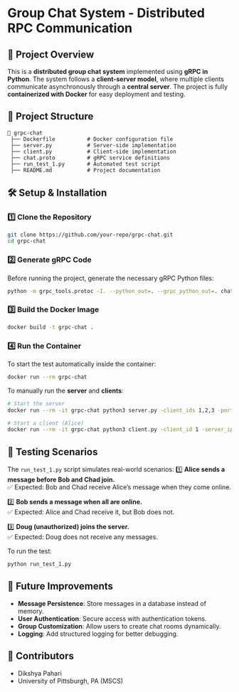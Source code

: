 # **Group Chat System - Distributed RPC Communication**

## **📌 Project Overview**

This is a **distributed group chat system** implemented using **gRPC in Python**. The system follows a **client-server model**, where multiple clients communicate asynchronously through a **central server**. The project is fully **containerized with Docker** for easy deployment and testing.

## **📂 Project Structure**

```
📁 grpc-chat
 ├── Dockerfile          # Docker configuration file
 ├── server.py           # Server-side implementation
 ├── client.py           # Client-side implementation
 ├── chat.proto          # gRPC service definitions
 ├── run_test_1.py       # Automated test script
 ├── README.md           # Project documentation
```

## **🛠️ Setup & Installation**

### **1️⃣ Clone the Repository**

```sh
git clone https://github.com/your-repo/grpc-chat.git
cd grpc-chat
```

### **2️⃣ Generate gRPC Code**

Before running the project, generate the necessary gRPC Python files:

```sh
python -m grpc_tools.protoc -I. --python_out=. --grpc_python_out=. chat.proto
```

### **3️⃣ Build the Docker Image**

```sh
docker build -t grpc-chat .
```

### **4️⃣ Run the Container**

To start the test automatically inside the container:

```sh
docker run --rm grpc-chat
```

To manually run the **server** and **clients**:

```sh
# Start the server
docker run --rm -it grpc-chat python3 server.py -client_ids 1,2,3 -port 50051
```

```sh
# Start a client (Alice)
docker run --rm -it grpc-chat python3 client.py -client_id 1 -server_ip localhost -port 50051 -message "Hello from Alice!"
```

## **🧪 Testing Scenarios**

The `run_test_1.py` script simulates real-world scenarios: 1️⃣ **Alice sends a message before Bob and Chad join.**\
✅ Expected: Bob and Chad receive Alice’s message when they come online.

2️⃣ **Bob sends a message when all are online.**\
✅ Expected: Alice and Chad receive it, but Bob does not.

3️⃣ **Doug (unauthorized) joins the server.**\
✅ Expected: Doug does not receive any messages.

To run the test:

```sh
python run_test_1.py
```

## **🚀 Future Improvements**

- **Message Persistence**: Store messages in a database instead of memory.
- **User Authentication**: Secure access with authentication tokens.
- **Group Customization**: Allow users to create chat rooms dynamically.
- **Logging**: Add structured logging for better debugging.

## **📌 Contributors**

- Dikshya Pahari
- University of Pittsburgh, PA (MSCS)


